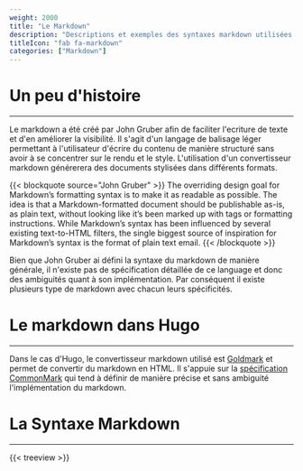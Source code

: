 ```yaml
---
weight: 2000
title: "Le Markdown"
description: "Descriptions et exemples des syntaxes markdown utilisées dans Hugo."
titleIcon: "fab fa-markdown"
categories: ["Markdown"]
---
```


# Un peu d'histoire
---

Le markdown a été créé par John Gruber afin de faciliter l'ecriture de texte et d'en améliorer la visibilité. Il s'agit d'un langage de balisage léger permettant à l'utilisateur d'écrire du contenu de manière structuré sans avoir à se concentrer sur le rendu et le style. L'utilisation d'un convertisseur markdown générerera des documents stylisées dans différents formats.

{{< blockquote source="John Gruber" >}}
The overriding design goal for Markdown’s formatting syntax is to make it as readable as possible. The idea is that a Markdown-formatted document should be publishable as-is, as plain text, without looking like it’s been marked up with tags or formatting instructions. While Markdown’s syntax has been influenced by several existing text-to-HTML filters, the single biggest source of inspiration for Markdown’s syntax is the format of plain text email.
{{< /blockquote >}}

Bien que John Gruber ai défini la syntaxe du markdown de manière générale, il n'existe pas de spécification détaillée de ce language et donc des ambiguités quant à son implémentation. Par conséquent il existe plusieurs type de markdown avec chacun leurs spécificités.

# Le markdown dans Hugo
---

Dans le cas d'Hugo, le convertisseur markdown utilisé est [Goldmark](https://github.com/yuin/goldmark/) et permet de convertir du markdown en HTML. Il s'appuie sur la [spécification CommonMark](https://spec.commonmark.org/current/) qui tend à définir de manière précise et sans ambiguité l'implémentation du markdown.

# La Syntaxe Markdown
---

{{< treeview >}}